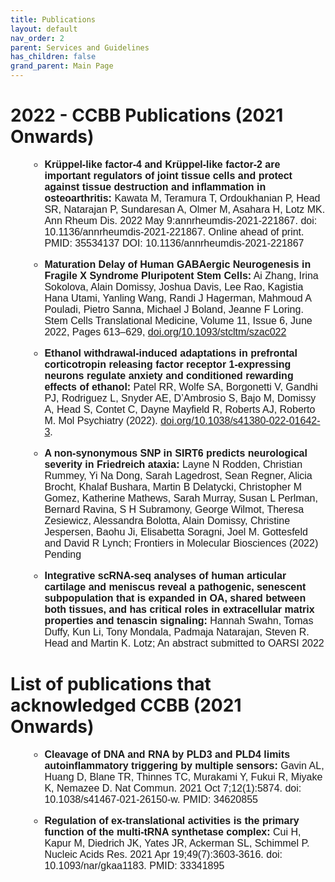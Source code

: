 ```yaml
---
title: Publications
layout: default
nav_order: 2
parent: Services and Guidelines
has_children: false
grand_parent: Main Page
---
```


# 2022 - CCBB Publications (2021 Onwards)

<ol style="font-family: Arial; font-size: 16px;">

-   **Krüppel-like factor-4 and Krüppel-like factor-2 are important
    regulators of joint tissue cells and protect against tissue
    destruction and inflammation in osteoarthritis:** Kawata M, Teramura
    T, Ordoukhanian P, Head SR, Natarajan P, Sundaresan A, Olmer M,
    Asahara H, Lotz MK. Ann Rheum Dis. 2022 May
    9:annrheumdis-2021-221867. doi: 10.1136/annrheumdis-2021-221867.
    Online ahead of print. PMID: 35534137 DOI:
    10.1136/annrheumdis-2021-221867

-   **Maturation Delay of Human GABAergic Neurogenesis in Fragile X
    Syndrome Pluripotent Stem Cells:** Ai Zhang, Irina Sokolova, Alain
    Domissy, Joshua Davis, Lee Rao, Kagistia Hana Utami, Yanling Wang,
    Randi J Hagerman, Mahmoud A Pouladi, Pietro Sanna, Michael J Boland,
    Jeanne F Loring. Stem Cells Translational Medicine, Volume 11, Issue
    6, June 2022, Pages 613–629,
    <a href="https://doi.org/10.1093/stcltm/szac022">doi.org/10.1093/stcltm/szac022</a>

-   **Ethanol withdrawal-induced adaptations in prefrontal corticotropin
    releasing factor receptor 1-expressing neurons regulate anxiety and
    conditioned rewarding effects of ethanol:** Patel RR, Wolfe SA,
    Borgonetti V, Gandhi PJ, Rodriguez L, Snyder AE, D’Ambrosio S, Bajo
    M, Domissy A, Head S, Contet C, Dayne Mayfield R, Roberts AJ,
    Roberto M. Mol Psychiatry (2022).
    <a href="https://doi.org/10.1038/s41380-022-01642-3">doi.org/10.1038/s41380-022-01642-3</a>.

-   **A non-synonymous SNP in SIRT6 predicts neurological severity in
    Friedreich ataxia:** Layne N Rodden, Christian Rummey, Yi Na Dong,
    Sarah Lagedrost, Sean Regner, Alicia Brocht, Khalaf Bushara, Martin
    B Delatycki, Christopher M Gomez, Katherine Mathews, Sarah Murray,
    Susan L Perlman, Bernard Ravina, S H Subramony, George Wilmot,
    Theresa Zesiewicz, Alessandra Bolotta, Alain Domissy, Christine
    Jespersen, Baohu Ji, Elisabetta Soragni, Joel M. Gottesfeld and
    David R Lynch; Frontiers in Molecular Biosciences (2022) Pending

-   **Integrative scRNA-seq analyses of human articular cartilage and
    meniscus reveal a pathogenic, senescent subpopulation that is
    expanded in OA, shared between both tissues, and has critical roles
    in extracellular matrix properties and tenascin signaling:** Hannah
    Swahn, Tomas Duffy, Kun Li, Tony Mondala, Padmaja Natarajan,
    Steven R. Head and Martin K. Lotz; An abstract submitted to OARSI
    2022

</ol>

# List of publications that acknowledged CCBB (2021 Onwards)

<ol style="font-family: Arial; font-size: 16px;">

-   **Cleavage of DNA and RNA by PLD3 and PLD4 limits autoinflammatory
    triggering by multiple sensors:** Gavin AL, Huang D, Blane TR,
    Thinnes TC, Murakami Y, Fukui R, Miyake K, Nemazee D. Nat Commun.
    2021 Oct 7;12(1):5874. doi: 10.1038/s41467-021-26150-w. PMID:
    34620855

-   **Regulation of ex-translational activities is the primary function
    of the multi-tRNA synthetase complex:** Cui H, Kapur M, Diedrich JK,
    Yates JR, Ackerman SL, Schimmel P. Nucleic Acids Res. 2021 Apr
    19;49(7):3603-3616. doi: 10.1093/nar/gkaa1183. PMID: 33341895

</ol>
